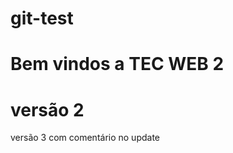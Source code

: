 git-test
========

Bem vindos a TEC WEB 2
========
versão 2
========
versão 3 com comentário no update
